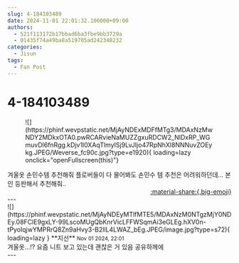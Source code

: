 ```yaml
---
slug: 4-184103489
date: 2024-11-01 22:01:32.106000+09:00
authors:
  - 521f113172b17bbad6ba3fbe9bb3729a
  - 01435f74a49ba8a519705ad242348232
categories:
  - Jisun
tags:
  - Fan Post
---
```


# 4-184103489

<div class="post-container" markdown="1">
<div class="content-container md-sidebar__scrollwrap" markdown="1">


<figure markdown="1">
![](https://phinf.wevpstatic.net/MjAyNDExMDFfMTg3/MDAxNzMwNDY2MDkxOTA0.pwRCARvieNaMUZZgxuRDCW2_NlDxRP_WGmuvDl6fnRgg.kDjv1l0XAqTlmyISj9LvJIjo47RpNhXl8NNNuvZOEykg.JPEG/Weverse_fc90c.jpg?type=e1920){ loading=lazy onclick="openFullscreen(this)"}
</figure>
겨울옷 손민수템 추천해줘 플로버들이 다 물어봐도 손민수 템 추천은 어려워하던데... 본인 등판해서 추천해줘..

</div>
</div>

<div style="text-align: right;" markdown="1">
<a href="https://weverse.io/fromis9/fanpost/4-184103489" style="text-align: right;">:material-share:{.big-emoji}</a>
</div>
---

<div class="comments-container md-sidebar__scrollwrap" markdown="1">
<div class="comment" markdown="1">
<div class='id-container' markdown="1">
![](https://phinf.wevpstatic.net/MjAyNDEyMTlfMTE5/MDAxNzM0NTgzMjY0NDEy.08FClE9gxLY-99LscoMUgQbKnrVicLFFWSqmAi3eGLEg.hXV0n-tPyoIqjwYMPRrQ8Zn9aHvy3-B2llL4LWAZ_bEg.JPEG/image.jpg?type=s72){ loading=lazy }
**<span class="artist">지선</span>** <small>Nov 01 2024, 22:01</small><br>
</div>
<div class='comment-body' markdown="1">
겨울옷...!? 요즘 니트 보고 있는데 괜찮은 거 있음 공유하께에
</div>
</div>
</div>
---
